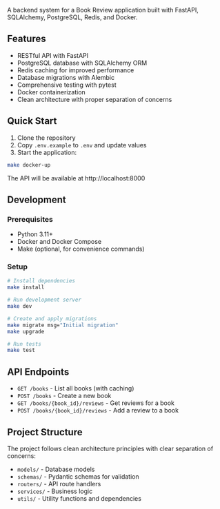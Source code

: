 A backend system for a Book Review application built with FastAPI, SQLAlchemy, PostgreSQL, Redis, and Docker.

## Features

- RESTful API with FastAPI
- PostgreSQL database with SQLAlchemy ORM
- Redis caching for improved performance
- Database migrations with Alembic
- Comprehensive testing with pytest
- Docker containerization
- Clean architecture with proper separation of concerns

## Quick Start

1. Clone the repository
2. Copy `.env.example` to `.env` and update values
3. Start the application:

```bash
make docker-up
```

The API will be available at http://localhost:8000

## Development

### Prerequisites
- Python 3.11+
- Docker and Docker Compose
- Make (optional, for convenience commands)

### Setup
```bash
# Install dependencies
make install

# Run development server
make dev

# Create and apply migrations
make migrate msg="Initial migration"
make upgrade

# Run tests
make test
```

## API Endpoints

- `GET /books` - List all books (with caching)
- `POST /books` - Create a new book
- `GET /books/{book_id}/reviews` - Get reviews for a book
- `POST /books/{book_id}/reviews` - Add a review to a book

## Project Structure

The project follows clean architecture principles with clear separation of concerns:
- `models/` - Database models
- `schemas/` - Pydantic schemas for validation
- `routers/` - API route handlers
- `services/` - Business logic
- `utils/` - Utility functions and dependencies
